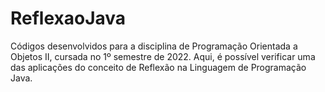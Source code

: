 # ReflexaoJava
Códigos desenvolvidos para a disciplina de Programação Orientada a Objetos II, cursada no 1º semestre de 2022. Aqui, é possível verificar uma das aplicações do conceito de Reflexão na Linguagem de Programação Java.
